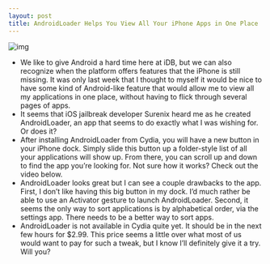 ```yaml
---
layout: post
title: AndroidLoader Helps You View All Your iPhone Apps in One Place
---
```

![img](http://media.idownloadblog.com/wp-content/uploads/2011/05/AndroidLoader.png)
* We like to give Android a hard time here at iDB, but we can also recognize when the platform offers features that the iPhone is still missing. It was only last week that I thought to myself it would be nice to have some kind of Android-like feature that would allow me to view all my applications in one place, without having to flick through several pages of apps.
* It seems that iOS jailbreak developer Surenix heard me as he created AndroidLoader, an app that seems to do exactly what I was wishing for. Or does it?
* After installing AndroidLoader from Cydia, you will have a new button in your iPhone dock. Simply slide this button up a folder-style list of all your applications will show up. From there, you can scroll up and down to find the app you’re looking for. Not sure how it works? Check out the video below.
* AndroidLoader looks great but I can see a couple drawbacks to the app. First, I don’t like having this big button in my dock. I’d much rather be able to use an Activator gesture to launch AndroidLoader. Second, it seems the only way to sort applications is by alphabetical order, via the settings app. There needs to be a better way to sort apps.
* AndroidLoader is not available in Cydia quite yet. It should be in the next few hours for $2.99. This price seems a little over what most of us would want to pay for such a tweak, but I know I’ll definitely give it a try. Will you?

